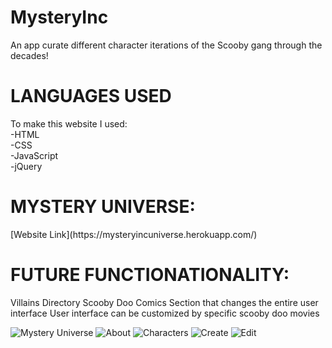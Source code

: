 # MysteryInc

An app curate different character iterations of the Scooby gang through the decades!

# LANGUAGES USED

To make this website I used: <br>
-HTML<br>
-CSS<br>
-JavaScript <br>
-jQuery<br>



<h1>MYSTERY UNIVERSE:</h1>
 [Website Link](https://mysteryincuniverse.herokuapp.com/)

<h1>FUTURE FUNCTIONATIONALITY:</h1>
Villains Directory
Scooby Doo Comics Section that changes the entire user interface
User interface can be customized by specific scooby doo movies 



![Mystery Universe]((https://i.imgur.com/Yg4Nq5m.png))
![About]((https://i.imgur.com/Cgj02Mk.png))
![Characters](https://i.imgur.com/AsU9iwy.png)
![Create](https://i.imgur.com/OHYUPLp.png)
![Edit](https://i.imgur.com/HNnfCG7.png)
